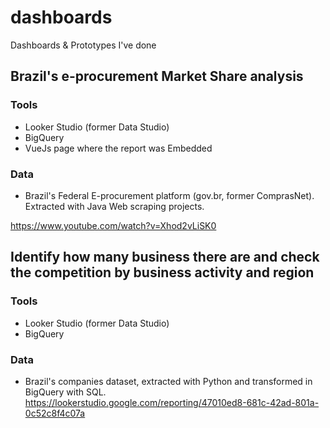 # dashboards
Dashboards &amp; Prototypes I've done

## Brazil's e-procurement Market Share analysis
### Tools
- Looker Studio (former Data Studio)
- BigQuery
- VueJs page where the report was Embedded
### Data
- Brazil's Federal E-procurement platform (gov.br, former ComprasNet). Extracted with Java Web scraping projects.

 https://www.youtube.com/watch?v=Xhod2vLiSK0


 ## Identify how many business there are and check the competition by business activity and region
 ### Tools
- Looker Studio (former Data Studio)
- BigQuery

### Data
- Brazil's companies dataset, extracted with Python and transformed in BigQuery with SQL.
https://lookerstudio.google.com/reporting/47010ed8-681c-42ad-801a-0c52c8f4c07a



